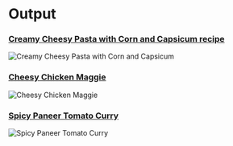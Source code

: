 # Output
### [Creamy Cheesy Pasta with Corn and Capsicum recipe](https://github.com/ayushs0911/Recipe-Generator-using-OpenAi-Dalle/blob/main/Creamy%20Cheesy%20Pasta%20with%20Corn%20and%20Capsicum.txt)<br>
![Creamy Cheesy Pasta with Corn and Capsicum](https://github.com/ayushs0911/Recipe-Generator-using-OpenAi-Dalle/assets/122048067/a52aed05-1c82-42a5-b5be-216b36c9d687)
<br>
### [Cheesy Chicken Maggie](https://github.com/ayushs0911/Recipe-Generator-using-OpenAi-Dalle/blob/main/Cheesy%20Chicken%20Maggie.txt)
![Cheesy Chicken Maggie](https://github.com/ayushs0911/Recipe-Generator-using-OpenAi-Dalle/assets/122048067/e4f69b7d-9d1a-4846-bd2b-86dd58531443)<br>
### [Spicy Paneer Tomato Curry](https://github.com/ayushs0911/Recipe-Generator-using-OpenAi-Dalle/blob/main/Spicy%20Paneer%20Tomato%20Curry.txt)
![Spicy Paneer Tomato Curry](https://github.com/ayushs0911/Recipe-Generator-using-OpenAi-Dalle/assets/122048067/93002cae-1134-4127-9a49-2ca7b167e4b5)<br>
